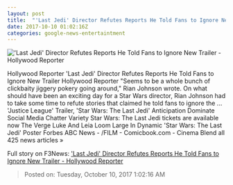 ```yaml
---
layout: post
title:  "'Last Jedi' Director Refutes Reports He Told Fans to Ignore New Trailer - Hollywood Reporter"
date: 2017-10-10 01:02:16Z
categories: google-news-entertaintment
---
```


!['Last Jedi' Director Refutes Reports He Told Fans to Ignore New Trailer - Hollywood Reporter](http://cdn2.thr.com/sites/default/files/2017/10/star_wars-_the_last_jedi_and_rian_johnson_-_inset_-_getty_-_h_2017.jpg)

Hollywood Reporter 'Last Jedi' Director Refutes Reports He Told Fans to Ignore New Trailer Hollywood Reporter "Seems to be a whole bunch of clickbaity jiggery pokery going around," Rian Johnson wrote. On what should have been an exciting day for a Star Wars director, Rian Johnson had to take some time to refute stories that claimed he told fans to ignore the ... 'Justice League' Trailer, 'Star Wars: The Last Jedi' Anticipation Dominate Social Media Chatter Variety Star Wars: The Last Jedi tickets are available now The Verge Luke And Leia Loom Large In Dynamic 'Star Wars: The Last Jedi' Poster Forbes ABC News - /FILM - Comicbook.com - Cinema Blend all 425 news articles »


Full story on F3News: ['Last Jedi' Director Refutes Reports He Told Fans to Ignore New Trailer - Hollywood Reporter](http://www.f3nws.com/n/JEvsJ)

> Posted on: Tuesday, October 10, 2017 1:02:16 AM
